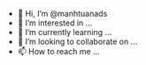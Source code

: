 - 👋 Hi, I’m @manhtuanads
- 👀 I’m interested in ...
- 🌱 I’m currently learning ...
- 💞️ I’m looking to collaborate on ...
- 📫 How to reach me ...

<!---
manhtuanads/manhtuanads is a ✨ special ✨ repository because its `README.md` (this file) appears on your GitHub profile.
You can click the Preview link to take a look at your changes.
--->

